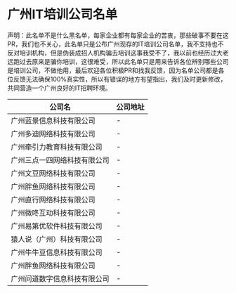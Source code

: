 # 广州IT培训公司名单

声明：此名单不是什么黑名单，每家企业都有每家企业的苦衷，那些破事不要在这PR，我们也不关心，此名单只是公布广州现存的IT培训公司名单，我不支持也不反对培训机构，但是伪装成招人机构骗去培训这事我受不了，我以前也经历过大老远跑过去原来是骗你培训，这很难受，所以此名单只是用来告诉各位辨别哪些公司是培训公司，不做他用，最后欢迎各位积极PR和找我反馈，因为名单公司都是各位反馈无法确保100%真实性，所以有错误的地方有望指出，我们及时更新修改，共同营造一个广州良好的IT招聘环境。

公司名 | 公司地址
---|---
广州蓝景信息科技有限公司 | -
广州多迪网络科技有限公司 | -
广州牵引力教育科技有限公司| -
广州三点一四网络科技有限公司 | -
广州文豆网络科技有限公司 | -
广州胖鱼网络科技有限公司 | -
广州直行网络科技有限公司 | -
广州微咚互动科技有限公司 | -
广州易第优软件科技有限公司 | -
猿人说（广州）科技有限公司 | -
广州牛牛豆信息科技有限公司 | -	
广州胖鱼网络科技有限公司 | -
广州问道数字信息科技有限公司 | -



